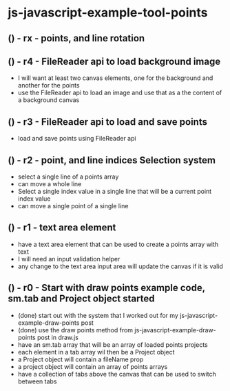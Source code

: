 # js-javascript-example-tool-points

<!-- Maintenance -->

<!-- Additional Features -->

## () - rx - points, and line rotation

<!-- Minimum Viable Product -->

## () - r4 - FileReader api to load background image
* I will want at least two canvas elements, one for the background and another for the points
* use the FileReader api to load an image and use that as a the content of a background canvas

## () - r3 - FileReader api to load and save points
* load and save points using FileReader api

## () - r2 - point, and line indices Selection system
* select a single line of a points array
* can move a whole line
* Select a single index value in a single line that will be a current point index value
* can move a single point of a single line

## () - r1 - text area element
* have a text area element that can be used to create a points array with text
* I will need an input validation helper
* any change to the text area input area will update the canvas if it is valid

## () - r0 - Start with draw points example code, sm.tab and Project object started
* (done) start out with the system that I worked out for my js-javascript-example-draw-points post
* (done) use the draw points method from js-javascript-example-draw-points post in draw.js
* have an sm.tab array that will be an array of loaded points projects
* each element in a tab array wil then be a Project object
* a Project object will contain a fileName prop
* a project object will contain an array of points arrays
* have a collection of tabs above the canvas that can be used to switch between tabs